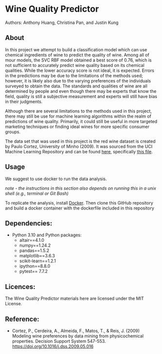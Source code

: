 # Wine Quality Predictor

Authors: Anthony Huang, Christina Pan, and Justin Kung

## About
In this project we attempt to build a classification model which can use chemical ingredients of wine to predict the quality of wine.
Among all of mour models, the SVC RBF model obtained a best score of 0.76, which is not sufficient to accurately predict wine quality based on its chemical qualities. 
While the lower accuracy score is not ideal, it is expected. 
Errors in the predictions may be due to the limitations of the methods used; however, it is likely also due to the varying preferences of the individuals surveyed to obtain the data.
The standards and qualities of wine are all determined by people and even though there may be experts that know the field, quality is still a subjective measurement and experts will still have bias in their judgments.

Although there are several limitations to the methods used in this project, there may still be use for machine learning algorithms within the realm of predictions of wine quality. Primarily, it could still be useful in more targeted marketing techniques or finding ideal wines for more specific consumer groups.

The data set that was used in this project is the red wine dataset is created by Paulo Cortez, University of Minho (2009). 
It was sourced from the UCI Machine Learning Repository and can be found [here](https://archive.ics.uci.edu/ml/datasets/wine+quality), specifically [this file](https://archive.ics.uci.edu/ml/machine-learning-databases/wine-quality/winequality-red.csv). 


## Usage

We suggest to use docker to run the data analysis.

*note - the instructions in this section also depends on running this in
a unix shell (e.g., terminal or Git Bash)*

To replicate the analysis, install
[Docker](https://www.docker.com/get-started). Then clone this GitHub
repository and build a docker container with the dockerfile included in this repository
    
    
    
## Dependencies:
* Python 3.10 and Python packages:
  - altair==4.1.0 
  - numpy==1.24.2 
  - pandas==1.5.2 
  - matplotlib==3.6.3 
  - scikit-learn==1.2.1 
  - ipython==8.8.0
  - pytest== 7.7.2


## Licences: 
The Wine Quality Predictor materials here are licensed under the MIT License.

## Reference:
* Cortez, P., Cerdeira, A., Almeida, F., Matos, T., & Reis, J. (2009) Modeling wine preferences by data mining from physicochemical properties. Decision Support System 547-553. https://doi.org/10.1016/j.dss.2009.05.016
